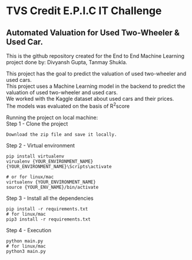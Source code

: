 # TVS Credit E.P.I.C IT Challenge
## Automated Valuation for Used Two-Wheeler & Used Car.

This is the github repository created for the End to End Machine Learning project done by: Divyansh Gupta, Tanmay Shukla. 


This project has the goal to predict the valuation of used two-wheeler and used cars.<br>
This project uses a Machine Learning model in the backend to predict the valuation of used two-wheeler and used cars.<br>
We worked with the Kaggle dataset about used cars and their prices. <br>
The models was evaluated on the basis of R<sup>2</sup>score <br>


Running the project on local machine: <br>
Step 1 - Clone the project <br>
```
Download the zip file and save it locally.
```
Step 2 - Virtual environment <br>
```
pip install virtualenv
virualenv {YOUR_ENVIRONMENT_NAME}
{YOUR_ENVIRONMENT_NAME}\Scripts\activate

# or for linux/mac 
virtualenv {YOUR_ENVIRONMENT_NAME}
source {YOUR_ENV_NAME}/bin/activate
```

Step 3 - Install all the dependencies <br>
```
pip install -r requirements.txt 
# for linux/mac 
pip3 install -r requirements.txt
```
Step 4 - Execution <br>
```
python main.py
# for linux/mac
python3 main.py
```
